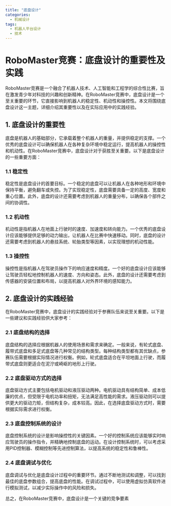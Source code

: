 ```yaml
---  
title: "底盘设计"  
categories:  
  - 机械设计  
tags: 
  - 机器人平台设计 
  - 技术
---  
```


# RoboMaster竞赛：底盘设计的重要性及实践

RoboMaster竞赛是一个融合了机器人技术、人工智能和工程学的综合性比赛，旨在激发青少年对科技的兴趣和创新精神。在RoboMaster竞赛中，底盘设计是一个至关重要的环节，它直接影响到机器人的稳定性、机动性和操控性。本文将围绕底盘设计这一主题，详细介绍其重要性以及在实际应用中的实践经验。

## 1. 底盘设计的重要性

底盘是机器人的基础部分，它承载着整个机器人的重量，并提供稳定的支撑。一个优秀的底盘设计可以确保机器人在各种复杂环境中稳定运行，提高机器人的操控性和机动性。在RoboMaster竞赛中，底盘设计对于获胜至关重要。以下是底盘设计的一些重要方面：

### 1.1 稳定性

稳定性是底盘设计的首要目标。一个稳定的底盘可以让机器人在各种地形和环境中保持平衡，避免翻车或失控。为了实现稳定性，底盘需要具备一定的高度、宽度和重心位置。此外，底盘的设计还需要考虑到机器人的重量分布，以确保各个部件之间的协调性。

### 1.2 机动性

机动性是指机器人在地面上行驶时的速度、加速度和转向能力。一个优秀的底盘设计应该能够提供足够的动力输出，让机器人在比赛中快速移动。同时，底盘的设计还需要考虑到机器人的悬挂系统、轮胎类型等因素，以实现理想的机动性能。

### 1.3 操控性

操控性是指机器人在驾驶员操作下的响应速度和精度。一个好的底盘设计应该能够让驾驶员轻松地控制机器人的速度、方向和姿态。此外，底盘的设计还需要考虑到传感器的安装位置和布局，以提高机器人对外界环境的感知能力。

## 2. 底盘设计的实践经验

在RoboMaster竞赛中，底盘设计的实践经验对于参赛队伍来说至关重要。以下是一些建议和实践经验供大家参考：

### 2.1 底盘结构的选择

底盘结构的选择应根据机器人的使用场景和需求来确定。一般来说，有轮式底盘、履带式底盘和多足式底盘等几种常见的结构类型。每种结构类型都有其优缺点，参赛队伍需要根据实际情况进行权衡。例如，轮式底盘适合在平坦地面上行驶，而履带式底盘则更适合在泥泞或崎岖的地形上行驶。

### 2.2 底盘驱动方式的选择

底盘驱动方式主要包括电机驱动和液压驱动两种。电机驱动具有结构简单、成本低廉的优点，但受限于电机功率和扭矩，无法满足高性能的需求。液压驱动则可以提供更大的驱动力矩，但结构复杂，成本较高。因此，在选择底盘驱动方式时，需要根据实际需求进行权衡。

### 2.3 底盘控制系统的设计

底盘控制系统的设计是影响操控性的关键因素。一个好的控制系统应该能够实时响应驾驶员的操作指令，并精确地控制底盘的运动。在设计控制系统时，可以考虑采用PID控制器、模糊控制等先进控制算法，以提高系统的稳定性和鲁棒性。

### 2.4 底盘调试与优化

底盘调试与优化是底盘设计过程中的重要环节。通过不断地测试和调整，可以找到最佳的底盘参数组合，提高底盘的性能。在调试过程中，可以使用虚拟仿真软件进行模拟测试，以减少实际操作中的风险和损失。

总之，在RoboMaster竞赛中，底盘设计是一个关键的竞争要素 
